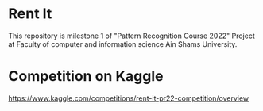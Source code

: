 # Rent It
This repository is milestone 1 of "Pattern Recognition Course 2022" Project at Faculty of computer and information science Ain Shams University.


# Competition on Kaggle 
https://www.kaggle.com/competitions/rent-it-pr22-competition/overview
